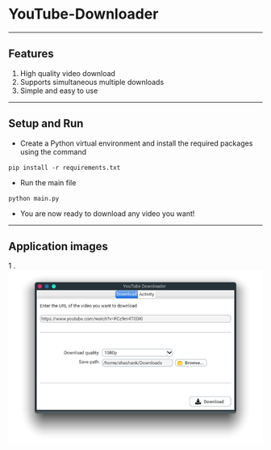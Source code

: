 # YouTube-Downloader

---
##  Features
1. High quality video download
2. Supports simultaneous multiple downloads
3. Simple and easy to use
---

## Setup and Run
- Create a Python virtual environment and install the required packages using the command 
```
pip install -r requirements.txt
```
- Run the main file
```
python main.py
```
- You are now ready to download any video you want!
---
## Application images
1 .![alt text](https://github.com/shashank-g12/YouTube-Downloader/blob/main/Images/ytd-1.png)
